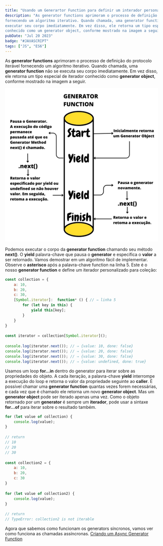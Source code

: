```yaml
---
title: "Usando um Generartor Function para definir um interador personalizado"
description: "As generator functions aprimoram o processo de definição do protocolo iterável
fornecendo um algoritmo iterativo. Quando chamada, uma generator function não
executar seu corpo imediatamente. Em vez disso, ele retorna um tipo especial de iterador
conhecido como um generator object, conforme mostrado na imagem a seguir."
pubDate: "Jul 20 2023"
badge: "#JAVASCRIPT"
tags: ["JS", "ES6"]
---
```


As <b>generator functions</b> aprimoram o processo de definição do protocolo iterável
fornecendo um algoritmo iterativo. Quando chamada, uma <b>generator function</b> não
se executa seu corpo imediatamente. Em vez disso, ele retorna um tipo especial de iterador
conhecido como <b>generator object</b>, conforme mostrado na imagem a seguir.

![Generator Function Cycle](../../../public/generatorFunctionCycle.jpg "Generation Function Cycle")

Podemos executar o corpo da <b>generator function</b> chamando seu método <b>next()</b>. 
O <b>yield</b> palavra-chave que pausa o <b>generator</b> e especifica o <b>valor</b> a ser retornado. 
Vamos demostrar em um algoritmo fácil de implementar.
Observe o <b>asterisco</b> após a palavra-chave function na linha 5. Este é o nosso <b>generator function</b>
e define um iterador personalizado para coleção:

```javascript
const collection = {
    a: 10,
    b: 20,
    c: 30,
    [Symbol.iterator]:  function* () { // ⇒ linha 5
        for (let key in this) {
            yield this[key];
        }
    }
}

const iterator = collection[Symbol.iterator]();

console.log(iterator.next()); // ⇒ {value: 10, done: false}
console.log(iterator.next()); // ⇒ {value: 20, done: false}
console.log(iterator.next()); // ⇒ {value: 30, done: false}
console.log(iterator.next()); // ⇒ {value: undefined, done: true}

```

Usamos um loop <b>for...in</b> dentro do generator para iterar sobre as propriedades do objeto. 
A cada iteração, a palavra-chave <b>yield</b> interrompe a execução do loop e
retorna o valor da propriedade seguinte ao <b>caller</b>.
É possível chamar uma <b>generator function</b> quantas vezes forem necessárias, e cada
vez que é chamado ele retorna um novo <b>generator object</b>. 
Mas um <b>generator object</b> pode ser iterado apenas uma vez. 
Como o objeto retornado por um <b>generator</b> é sempre um <b>iterador</b>,
pode usar a sintaxe <b>for...of</b> para iterar sobre o resultado também.

```javascript
for (let value of collection) {
    console.log(value);
}

// return
// 10
// 20
// 30

const collection2 = {
    a: 10,
    b: 20,
    c: 30
}

for (let value of collection2) {
    console.log(value);
}

// return
// TypeError: collection2 is not iterable
```

Agora que sabemos como funcionam os generators síncronos, vamos ver como funciona as chamadas assíncronas.
[Criando um Async Generator Function](https://henriquesilva.dev/blog/criando-um-async-generator-function)